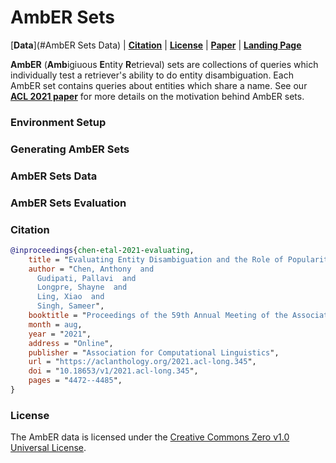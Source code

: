 # AmbER Sets
[**Data**](#AmbER Sets Data) |
[**Citation**](#Citation) | [**License**](#License) | [**Paper**](https://arxiv.org/abs/2106.06830) | [**Landing Page**](https://machinelearning.apple.com/research/evaluating-entity-disambiguation-amber)

**AmbER** (**Amb**igiuous **E**ntity **R**etrieval) sets are collections of queries which individually test a retriever's ability to do entity disambiguation.
Each AmbER set contains queries about entities which share a name. 
See our [**ACL 2021 paper**](https://arxiv.org/abs/2106.06830) for more details on the motivation behind AmbER sets.

### Environment Setup

### Generating AmbER Sets

### AmbER Sets Data

### AmbER Sets Evaluation

### Citation
```bibtex
@inproceedings{chen-etal-2021-evaluating,
    title = "Evaluating Entity Disambiguation and the Role of Popularity in Retrieval-Based {NLP}",
    author = "Chen, Anthony  and
      Gudipati, Pallavi  and
      Longpre, Shayne  and
      Ling, Xiao  and
      Singh, Sameer",
    booktitle = "Proceedings of the 59th Annual Meeting of the Association for Computational Linguistics and the 11th International Joint Conference on Natural Language Processing (Volume 1: Long Papers)",
    month = aug,
    year = "2021",
    address = "Online",
    publisher = "Association for Computational Linguistics",
    url = "https://aclanthology.org/2021.acl-long.345",
    doi = "10.18653/v1/2021.acl-long.345",
    pages = "4472--4485",
}
```

### License
The AmbER data is licensed under the [Creative Commons Zero v1.0 Universal License](https://creativecommons.org/publicdomain/zero/1.0/).